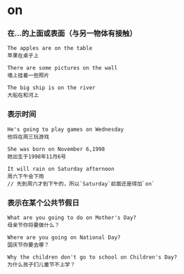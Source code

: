 # on

### 在...的上面或表面（与另一物体有接触）

```
The apples are on the table
苹果在桌子上

There are some pictures on the wall
墙上挂着一些照片

The big ship is on the river
大船在和河上
```

### 表示时间

```
He's going to play games on Wednesday
他将在周三玩游戏

She was born on November 6,1998
她出生于1998年11月6号

It will rain on Saturday afternoon
周六下午会下雨
// 先到周六才到下午的，所以`Saturday`前面还是得加`on`
```

### 表示在某个公共节假日

```
What are you going to do on Mother's Day?
母亲节你将要做什么？

Where are you going on National Day?
国庆节你要去哪？

Why the children don't go to school on Children's Day?
为什么孩子们儿童节不上学？
```
